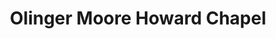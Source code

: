 ---
title: "Olinger Moore Howard Chapel"
url: /denver/olinger-moore-howard-chapel/
shop: Bestattungen
---